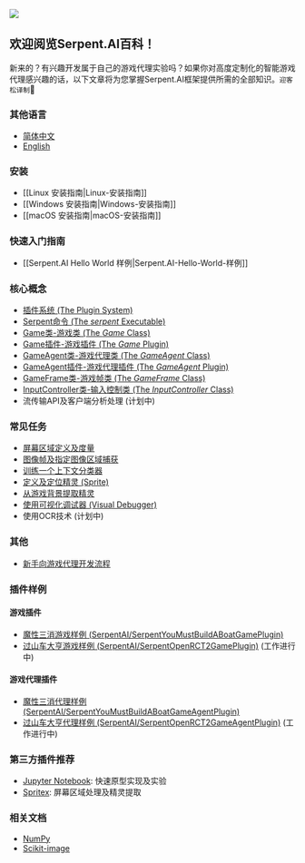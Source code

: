 ![](https://s3.ca-central-1.amazonaws.com/serpent-ai-assets/wiki/wiki_home.png)

## 欢迎阅览Serpent.AI百科！

新来的？有兴趣开发属于自己的游戏代理实验吗？如果你对高度定制化的智能游戏代理感兴趣的话，以下文章将为您掌握Serpent.AI框架提供所需的全部知识。```迎客松译制```:seedling:

### 其他语言

* [简体中文](Home_zh_cn)
* [English](Home)

### 安装
* [[Linux 安装指南|Linux-安装指南]]
* [[Windows 安装指南|Windows-安装指南]]
* [[macOS 安装指南|macOS-安装指南]]

### 快速入门指南

* [[Serpent.AI Hello World 样例|Serpent.AI-Hello-World-样例]]

### 核心概念

* [插件系统 (The Plugin System)](https://github.com/SerpentAI/SerpentAI/wiki/插件系统-(The-Plugin-System))
* [Serpent命令 (The _serpent_ Executable)](https://github.com/SerpentAI/SerpentAI/wiki/Serpent命令-(The-serpent-Executable))
* [Game类-游戏类 (The _Game_ Class)](https://github.com/SerpentAI/SerpentAI/wiki/Game类-游戏类-(The-Game-Class))
* [Game插件-游戏插件 (The _Game_ Plugin)](https://github.com/SerpentAI/SerpentAI/wiki/Game插件-游戏插件-(The-Game-Plugin))
* [GameAgent类-游戏代理类 (The _GameAgent_ Class)](https://github.com/SerpentAI/SerpentAI/wiki/GameAgent类-游戏代理类-(The-GameAgent-Class))
* [GameAgent插件-游戏代理插件 (The _GameAgent_ Plugin)](https://github.com/SerpentAI/SerpentAI/wiki/GameAgent插件-游戏代理插件-(The-GameAgent-Plugin))
* [GameFrame类-游戏帧类 (The _GameFrame_ Class)](https://github.com/SerpentAI/SerpentAI/wiki/GameFrame类-游戏帧类-(The-GameFrame-Class))
* [InputController类-输入控制类 (The _InputController_ Class)](https://github.com/SerpentAI/SerpentAI/wiki/InputController类-输入控制类-(The-InputController-Class))
* 流传输API及客户端分析处理 (计划中)

### 常见任务

* [屏幕区域定义及度量](https://github.com/SerpentAI/SerpentAI/wiki/屏幕区域定义及度量)
* [图像帧及指定图像区域捕获](https://github.com/SerpentAI/SerpentAI/wiki/图像帧及指定图像区域捕获)
* [训练一个上下文分类器](https://github.com/SerpentAI/SerpentAI/wiki/训练一个上下文分类器)
* [定义及定位精灵 (Sprite)](https://github.com/SerpentAI/SerpentAI/wiki/定义及定位精灵-(Sprite))
* [从游戏背景提取精灵](https://github.com/SerpentAI/SerpentAI/wiki/从游戏背景提取精灵)
* [使用可视化调试器 (Visual Debugger)](https://github.com/SerpentAI/SerpentAI/wiki/Using-the-Visual-Debugger)
* 使用OCR技术 (计划中)

### 其他

* [新手向游戏代理开发流程](https://github.com/SerpentAI/SerpentAI/wiki/Game-Agent-Development-Starter-Workflow)

### 插件样例

#### 游戏插件

* [魔性三消游戏样例 (SerpentAI/SerpentYouMustBuildABoatGamePlugin)](https://github.com/SerpentAI/SerpentYouMustBuildABoatGamePlugin)
* [过山车大亨游戏样例 (SerpentAI/SerpentOpenRCT2GamePlugin)](https://github.com/SerpentAI/SerpentOpenRCT2GamePlugin) (工作进行中)

#### 游戏代理插件

* [魔性三消代理样例 (SerpentAI/SerpentYouMustBuildABoatGameAgentPlugin)](https://github.com/SerpentAI/SerpentYouMustBuildABoatGameAgentPlugin)
* [过山车大亨代理样例 (SerpentAI/SerpentOpenRCT2GameAgentPlugin)](https://github.com/SerpentAI/SerpentOpenRCT2GameAgentPlugin) (工作进行中)

### 第三方插件推荐

* [Jupyter Notebook](https://github.com/jupyter/notebook): 快速原型实现及实验
* [Spritex](https://github.com/codetorex/spritex): 屏幕区域处理及精灵提取

### 相关文档

* [NumPy](https://docs.scipy.org/doc/numpy-dev/dev/)
* [Scikit-image](http://scikit-image.org/docs/stable/)